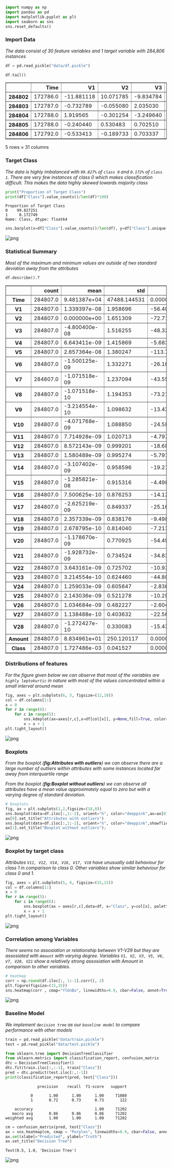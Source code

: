 ```python
import numpy as np
import pandas as pd
import matplotlib.pyplot as plt
import seaborn as sns
sns.reset_defaults()
```

### **Import Data**

*The data consist of 30 feature variables and 1 target variable with 284,806 instances*


```python
df = pd.read_pickle("data/df.pickle")
```


```python
df.tail()
```




<div>
<table border="1" class="dataframe">
  <thead>
    <tr style="text-align: right;">
      <th></th>
      <th>Time</th>
      <th>V1</th>
      <th>V2</th>
      <th>V3</th>
      <th>V4</th>
      <th>V5</th>
      <th>V6</th>
      <th>V7</th>
      <th>V8</th>
      <th>V9</th>
      <th>...</th>
      <th>V21</th>
      <th>V22</th>
      <th>V23</th>
      <th>V24</th>
      <th>V25</th>
      <th>V26</th>
      <th>V27</th>
      <th>V28</th>
      <th>Amount</th>
      <th>Class</th>
    </tr>
  </thead>
  <tbody>
    <tr>
      <th>284802</th>
      <td>172786.0</td>
      <td>-11.881118</td>
      <td>10.071785</td>
      <td>-9.834784</td>
      <td>-2.066656</td>
      <td>-5.364473</td>
      <td>-2.606837</td>
      <td>-4.918215</td>
      <td>7.305334</td>
      <td>1.914428</td>
      <td>...</td>
      <td>0.213454</td>
      <td>0.111864</td>
      <td>1.014480</td>
      <td>-0.509348</td>
      <td>1.436807</td>
      <td>0.250034</td>
      <td>0.943651</td>
      <td>0.823731</td>
      <td>0.770000</td>
      <td>0</td>
    </tr>
    <tr>
      <th>284803</th>
      <td>172787.0</td>
      <td>-0.732789</td>
      <td>-0.055080</td>
      <td>2.035030</td>
      <td>-0.738589</td>
      <td>0.868229</td>
      <td>1.058415</td>
      <td>0.024330</td>
      <td>0.294869</td>
      <td>0.584800</td>
      <td>...</td>
      <td>0.214205</td>
      <td>0.924384</td>
      <td>0.012463</td>
      <td>-1.016226</td>
      <td>-0.606624</td>
      <td>-0.395255</td>
      <td>0.068472</td>
      <td>-0.053527</td>
      <td>24.790001</td>
      <td>0</td>
    </tr>
    <tr>
      <th>284804</th>
      <td>172788.0</td>
      <td>1.919565</td>
      <td>-0.301254</td>
      <td>-3.249640</td>
      <td>-0.557828</td>
      <td>2.630515</td>
      <td>3.031260</td>
      <td>-0.296827</td>
      <td>0.708417</td>
      <td>0.432454</td>
      <td>...</td>
      <td>0.232045</td>
      <td>0.578229</td>
      <td>-0.037501</td>
      <td>0.640134</td>
      <td>0.265745</td>
      <td>-0.087371</td>
      <td>0.004455</td>
      <td>-0.026561</td>
      <td>67.879997</td>
      <td>0</td>
    </tr>
    <tr>
      <th>284805</th>
      <td>172788.0</td>
      <td>-0.240440</td>
      <td>0.530483</td>
      <td>0.702510</td>
      <td>0.689799</td>
      <td>-0.377961</td>
      <td>0.623708</td>
      <td>-0.686180</td>
      <td>0.679145</td>
      <td>0.392087</td>
      <td>...</td>
      <td>0.265245</td>
      <td>0.800049</td>
      <td>-0.163298</td>
      <td>0.123205</td>
      <td>-0.569159</td>
      <td>0.546668</td>
      <td>0.108821</td>
      <td>0.104533</td>
      <td>10.000000</td>
      <td>0</td>
    </tr>
    <tr>
      <th>284806</th>
      <td>172792.0</td>
      <td>-0.533413</td>
      <td>-0.189733</td>
      <td>0.703337</td>
      <td>-0.506271</td>
      <td>-0.012546</td>
      <td>-0.649617</td>
      <td>1.577006</td>
      <td>-0.414650</td>
      <td>0.486180</td>
      <td>...</td>
      <td>0.261057</td>
      <td>0.643078</td>
      <td>0.376777</td>
      <td>0.008797</td>
      <td>-0.473649</td>
      <td>-0.818267</td>
      <td>-0.002415</td>
      <td>0.013649</td>
      <td>217.000000</td>
      <td>0</td>
    </tr>
  </tbody>
</table>
<p>5 rows × 31 columns</p>
</div>



### **Target Class** 

*The data is highly imbalanced with `99.827%` of `class 0` and `0.172%` of `class 1`. There are very few instances of class 0 which makes classification difficult. This makes the data highly skewed towards majority class*


```python
print("Proportion of Target Class")
print(df["Class"].value_counts()/len(df)*100)
```

    Proportion of Target Class
    0    99.827251
    1     0.172749
    Name: Class, dtype: float64



```python
sns.barplot(x=df["Class"].value_counts()/len(df), y=df["Class"].unique(), orient="h", color="hotpink");
```


![png](output_8_0.png)


### **Statistical Summary**

*Most of the maximum and minimum values are outside of two standard deviation away from the attributes*   


```python
df.describe().T
```




<div>
<table border="1" class="dataframe">
  <thead>
    <tr style="text-align: right;">
      <th></th>
      <th>count</th>
      <th>mean</th>
      <th>std</th>
      <th>min</th>
      <th>25%</th>
      <th>50%</th>
      <th>75%</th>
      <th>max</th>
    </tr>
  </thead>
  <tbody>
    <tr>
      <th>Time</th>
      <td>284807.0</td>
      <td>9.481387e+04</td>
      <td>47488.144531</td>
      <td>0.000000</td>
      <td>54201.500000</td>
      <td>84692.000000</td>
      <td>139320.500000</td>
      <td>172792.000000</td>
    </tr>
    <tr>
      <th>V1</th>
      <td>284807.0</td>
      <td>1.339397e-08</td>
      <td>1.958696</td>
      <td>-56.407509</td>
      <td>-0.920373</td>
      <td>0.018109</td>
      <td>1.315642</td>
      <td>2.454930</td>
    </tr>
    <tr>
      <th>V2</th>
      <td>284807.0</td>
      <td>0.000000e+00</td>
      <td>1.651309</td>
      <td>-72.715729</td>
      <td>-0.598550</td>
      <td>0.065486</td>
      <td>0.803724</td>
      <td>22.057730</td>
    </tr>
    <tr>
      <th>V3</th>
      <td>284807.0</td>
      <td>-4.800400e-08</td>
      <td>1.516255</td>
      <td>-48.325588</td>
      <td>-0.890365</td>
      <td>0.179846</td>
      <td>1.027196</td>
      <td>9.382559</td>
    </tr>
    <tr>
      <th>V4</th>
      <td>284807.0</td>
      <td>6.643411e-09</td>
      <td>1.415869</td>
      <td>-5.683171</td>
      <td>-0.848640</td>
      <td>-0.019847</td>
      <td>0.743341</td>
      <td>16.875343</td>
    </tr>
    <tr>
      <th>V5</th>
      <td>284807.0</td>
      <td>2.657364e-08</td>
      <td>1.380247</td>
      <td>-113.743309</td>
      <td>-0.691597</td>
      <td>-0.054336</td>
      <td>0.611926</td>
      <td>34.801666</td>
    </tr>
    <tr>
      <th>V6</th>
      <td>284807.0</td>
      <td>-1.500125e-09</td>
      <td>1.332271</td>
      <td>-26.160505</td>
      <td>-0.768296</td>
      <td>-0.274187</td>
      <td>0.398565</td>
      <td>73.301628</td>
    </tr>
    <tr>
      <th>V7</th>
      <td>284807.0</td>
      <td>-1.071518e-09</td>
      <td>1.237094</td>
      <td>-43.557243</td>
      <td>-0.554076</td>
      <td>0.040103</td>
      <td>0.570436</td>
      <td>120.589493</td>
    </tr>
    <tr>
      <th>V8</th>
      <td>284807.0</td>
      <td>-1.071518e-10</td>
      <td>1.194353</td>
      <td>-73.216721</td>
      <td>-0.208630</td>
      <td>0.022358</td>
      <td>0.327346</td>
      <td>20.007208</td>
    </tr>
    <tr>
      <th>V9</th>
      <td>284807.0</td>
      <td>-3.214554e-10</td>
      <td>1.098632</td>
      <td>-13.434067</td>
      <td>-0.643098</td>
      <td>-0.051429</td>
      <td>0.597139</td>
      <td>15.594995</td>
    </tr>
    <tr>
      <th>V10</th>
      <td>284807.0</td>
      <td>-4.071768e-09</td>
      <td>1.088850</td>
      <td>-24.588263</td>
      <td>-0.535426</td>
      <td>-0.092917</td>
      <td>0.453923</td>
      <td>23.745136</td>
    </tr>
    <tr>
      <th>V11</th>
      <td>284807.0</td>
      <td>7.714928e-09</td>
      <td>1.020713</td>
      <td>-4.797473</td>
      <td>-0.762494</td>
      <td>-0.032757</td>
      <td>0.739593</td>
      <td>12.018913</td>
    </tr>
    <tr>
      <th>V12</th>
      <td>284807.0</td>
      <td>8.572143e-09</td>
      <td>0.999201</td>
      <td>-18.683714</td>
      <td>-0.405571</td>
      <td>0.140033</td>
      <td>0.618238</td>
      <td>7.848392</td>
    </tr>
    <tr>
      <th>V13</th>
      <td>284807.0</td>
      <td>1.580489e-09</td>
      <td>0.995274</td>
      <td>-5.791881</td>
      <td>-0.648539</td>
      <td>-0.013568</td>
      <td>0.662505</td>
      <td>7.126883</td>
    </tr>
    <tr>
      <th>V14</th>
      <td>284807.0</td>
      <td>-3.107402e-09</td>
      <td>0.958596</td>
      <td>-19.214325</td>
      <td>-0.425574</td>
      <td>0.050601</td>
      <td>0.493150</td>
      <td>10.526766</td>
    </tr>
    <tr>
      <th>V15</th>
      <td>284807.0</td>
      <td>-1.285821e-08</td>
      <td>0.915316</td>
      <td>-4.498945</td>
      <td>-0.582884</td>
      <td>0.048072</td>
      <td>0.648821</td>
      <td>8.877742</td>
    </tr>
    <tr>
      <th>V16</th>
      <td>284807.0</td>
      <td>7.500625e-10</td>
      <td>0.876253</td>
      <td>-14.129854</td>
      <td>-0.468037</td>
      <td>0.066413</td>
      <td>0.523296</td>
      <td>17.315111</td>
    </tr>
    <tr>
      <th>V17</th>
      <td>284807.0</td>
      <td>-2.625219e-09</td>
      <td>0.849337</td>
      <td>-25.162800</td>
      <td>-0.483748</td>
      <td>-0.065676</td>
      <td>0.399675</td>
      <td>9.253527</td>
    </tr>
    <tr>
      <th>V18</th>
      <td>284807.0</td>
      <td>2.357339e-09</td>
      <td>0.838176</td>
      <td>-9.498746</td>
      <td>-0.498850</td>
      <td>-0.003636</td>
      <td>0.500807</td>
      <td>5.041069</td>
    </tr>
    <tr>
      <th>V19</th>
      <td>284807.0</td>
      <td>2.678795e-10</td>
      <td>0.814040</td>
      <td>-7.213527</td>
      <td>-0.456299</td>
      <td>0.003735</td>
      <td>0.458949</td>
      <td>5.591971</td>
    </tr>
    <tr>
      <th>V20</th>
      <td>284807.0</td>
      <td>-1.178670e-09</td>
      <td>0.770925</td>
      <td>-54.497719</td>
      <td>-0.211721</td>
      <td>-0.062481</td>
      <td>0.133041</td>
      <td>39.420906</td>
    </tr>
    <tr>
      <th>V21</th>
      <td>284807.0</td>
      <td>-1.928732e-09</td>
      <td>0.734524</td>
      <td>-34.830383</td>
      <td>-0.228395</td>
      <td>-0.029450</td>
      <td>0.186377</td>
      <td>27.202839</td>
    </tr>
    <tr>
      <th>V22</th>
      <td>284807.0</td>
      <td>3.643161e-09</td>
      <td>0.725702</td>
      <td>-10.933144</td>
      <td>-0.542350</td>
      <td>0.006782</td>
      <td>0.528554</td>
      <td>10.503090</td>
    </tr>
    <tr>
      <th>V23</th>
      <td>284807.0</td>
      <td>3.214554e-10</td>
      <td>0.624460</td>
      <td>-44.807735</td>
      <td>-0.161846</td>
      <td>-0.011193</td>
      <td>0.147642</td>
      <td>22.528412</td>
    </tr>
    <tr>
      <th>V24</th>
      <td>284807.0</td>
      <td>1.259033e-09</td>
      <td>0.605647</td>
      <td>-2.836627</td>
      <td>-0.354586</td>
      <td>0.040976</td>
      <td>0.439527</td>
      <td>4.584549</td>
    </tr>
    <tr>
      <th>V25</th>
      <td>284807.0</td>
      <td>2.143036e-09</td>
      <td>0.521278</td>
      <td>-10.295397</td>
      <td>-0.317145</td>
      <td>0.016594</td>
      <td>0.350716</td>
      <td>7.519588</td>
    </tr>
    <tr>
      <th>V26</th>
      <td>284807.0</td>
      <td>1.034684e-09</td>
      <td>0.482227</td>
      <td>-2.604551</td>
      <td>-0.326984</td>
      <td>-0.052139</td>
      <td>0.240952</td>
      <td>3.517346</td>
    </tr>
    <tr>
      <th>V27</th>
      <td>284807.0</td>
      <td>1.138488e-10</td>
      <td>0.403632</td>
      <td>-22.565680</td>
      <td>-0.070840</td>
      <td>0.001342</td>
      <td>0.091045</td>
      <td>31.612198</td>
    </tr>
    <tr>
      <th>V28</th>
      <td>284807.0</td>
      <td>-1.272427e-10</td>
      <td>0.330083</td>
      <td>-15.430084</td>
      <td>-0.052960</td>
      <td>0.011244</td>
      <td>0.078280</td>
      <td>33.847809</td>
    </tr>
    <tr>
      <th>Amount</th>
      <td>284807.0</td>
      <td>8.834961e+01</td>
      <td>250.120117</td>
      <td>0.000000</td>
      <td>5.600000</td>
      <td>22.000000</td>
      <td>77.165001</td>
      <td>25691.160156</td>
    </tr>
    <tr>
      <th>Class</th>
      <td>284807.0</td>
      <td>1.727486e-03</td>
      <td>0.041527</td>
      <td>0.000000</td>
      <td>0.000000</td>
      <td>0.000000</td>
      <td>0.000000</td>
      <td>1.000000</td>
    </tr>
  </tbody>
</table>
</div>



### **Distributions of features**

*For the figure given below we can observe that most of the variables are `highly leptokurtic` in nature with
most of the values concentrated within a small interval around mean*


```python
fig, axes = plt.subplots(6, 5, figsize=(12,10))
col = df.columns[1:]
x = 0
for r in range(6):
    for c in range(5):
        sns.kdeplot(ax=axes[r,c],x=df[col[x]], y=None,fill=True, color="dodgerblue")
        x = x + 1
plt.tight_layout()
```


![png](output_14_0.png)


### **Boxplots**

*From the boxplot (**fig:Attributes with outliers**) we can observe there are a large number of outliers
within attributes with some instances located far away from interquartile range*

*From the boxplot (**fig:Boxplot without outliers**) we can observe all attributes have a mean value 
approximately equal to zero but with a varying degree of standard deviation.* 


```python
# boxplots
fig, ax = plt.subplots(1,2,figsize=(18,8))
sns.boxplot(data=df.iloc[:,1:-2], orient="h", color="deeppink",ax=ax[0])
ax[0].set_title("Attributes with outliers")
sns.boxplot(data=df.iloc[:,1:-2], orient="h", color="deeppink",showfliers=False, ax=ax[1])
ax[1].set_title("Boxplot without outliers");
```


![png](output_18_0.png)


### **Boxplot by target class** 

*Attributes `V11, V12, V14, V16, V17, V18` have unusually odd behaviour for class 1 in comparison to class 0. 
Other variables show similar behaviour for class 0 and 1.* 


```python
fig, axes = plt.subplots(5, 6, figsize=(15,15))
col = df.columns[1:]
x = 0
for r in range(5):
    for c in range(6):
        sns.boxplot(ax = axes[r,c],data=df, x="Class", y=col[x], palette="cool",)
        x = x + 1
plt.tight_layout()
```


![png](output_21_0.png)


### **Correlation among Variables**

*There seems no assosiation or relationship between V1-V29 but they are assosiated with `Amount` with varying 
degree. Variables `V1, V2, V3, V5, V6, V7, V20, V21` show a relatively strong assosiation with Amount in 
comparison to other variables.*  


```python
# heatmap
corr = np.round(df.iloc[:, 1:-1].corr(), 2)
plt.figure(figsize=(15,15))
sns.heatmap(corr , cmap="YlGnBu", linewidths=0.9, cbar=False, annot=True);
```


![png](output_24_0.png)


### **Baseline Model**

*We implement `decision tree` as our `baseline model` to compare performance with other models*


```python
train = pd.read_pickle("data/train.pickle")
test = pd.read_pickle("data/test.pickle")
```


```python
from sklearn.tree import DecisionTreeClassifier
from sklearn.metrics import classification_report, confusion_matrix
dtc = DecisionTreeClassifier()
dtc.fit(train.iloc[:,:-1], train["Class"])
pred = dtc.predict(test.iloc[:,:-1])
print(classification_report(pred, test["Class"]))
```

                  precision    recall  f1-score   support
    
               0       1.00      1.00      1.00     71080
               1       0.72      0.73      0.73       122
    
        accuracy                           1.00     71202
       macro avg       0.86      0.86      0.86     71202
    weighted avg       1.00      1.00      1.00     71202
    



```python
cm = confusion_matrix(pred, test["Class"])
ax = sns.heatmap(cm, cmap = "Purples", linewidths=0.9, cbar=False, annot=True, fmt="d")
ax.set(xlabel="Predicted", ylabel="Truth")
ax.set_title("Decision Tree")
```




    Text(0.5, 1.0, 'Decision Tree')




![png](output_29_1.png)



```python

```
